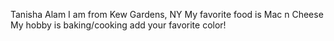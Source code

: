 Tanisha Alam
I am from Kew Gardens, NY
My favorite food is Mac n Cheese
My hobby is baking/cooking
add your favorite color!

